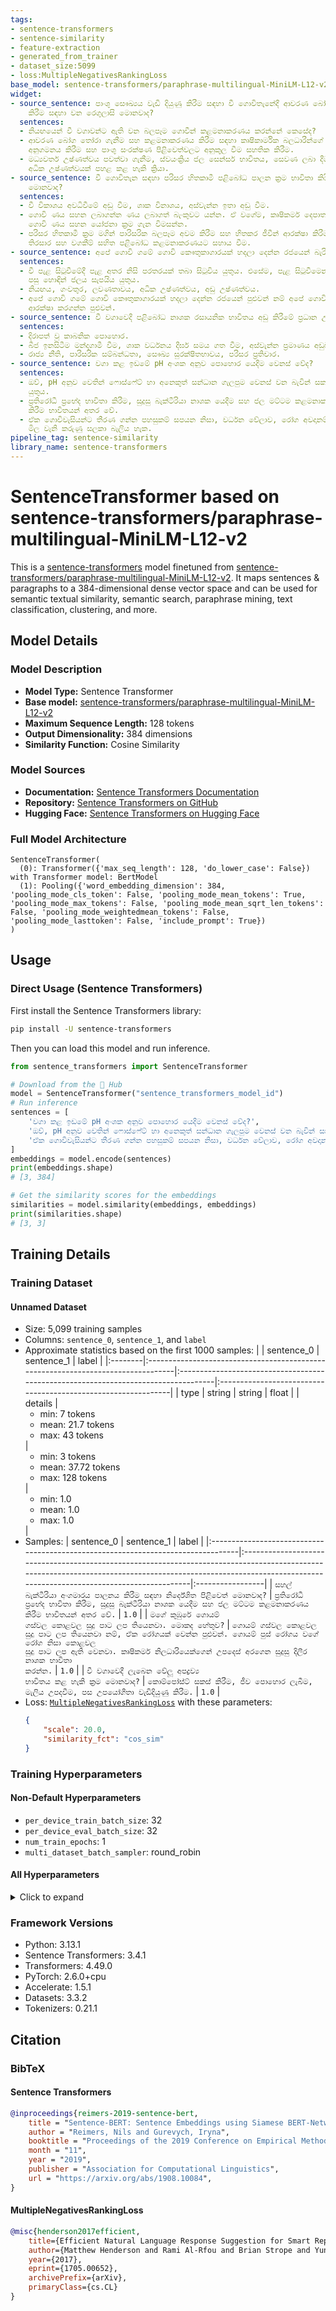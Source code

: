 ```yaml
---
tags:
- sentence-transformers
- sentence-similarity
- feature-extraction
- generated_from_trainer
- dataset_size:5099
- loss:MultipleNegativesRankingLoss
base_model: sentence-transformers/paraphrase-multilingual-MiniLM-L12-v2
widget:
- source_sentence: පාංශු සෞඛ්‍යය වැඩි දියුණු කිරීම සඳහා වී ගොවිතැනේදී ආවරණ බෝග භාවිතා
    කිරීම සඳහා වන රෙගුලාසි මොනවාද?
  sentences:
  - නියඟයෙන් වී වගාවන්ට ඇති වන බලපෑම ගොවීන් කළමනාකරණය කරන්නේ කෙසේද?
  - ආවරණ බෝග තෝරා ගැනීම සහ කළමනාකරණය කිරීම සඳහා කෘෂිකාර්මික බලධාරීන්ගේ මාර්ගෝපදේශ
    අනුගමනය කිරීම සහ පාංශු සංරක්ෂණ පිළිවෙත්වලට අනුකූල වීම සහතික කිරීම.
  - මධ්‍යවර්ත උෂ්ණත්වය පවත්වා ගැනීම, ස්වයංක්‍රිය ජල සෙන්සර් භාවිතය, සෙවණ ලබා දීම,
    අධික උෂ්ණත්වයක් පහළ කළ හැකි ක්‍රියා.
- source_sentence: වී ගොවිතැන සඳහා පරිසර හිතකාමී පළිබෝධ පාලන ක්‍රම භාවිතා කිරීමේ ප්‍රතිලාභ
    මොනවාද?
  sentences:
  - වී විකාශය අවධිවීමේ අඩු වීම, ශාක විනාශය, අස්වැන්න ඉතා අඩු වීම.
  - ගොවි ණය සහන ලබාගන්න ණය ලබාගත් බැංකුවට යන්න. ඒ වගේම, කෘෂිකර්ම දෙපාර්තමේන්තුවෙන්
    ගොවි ණය සහන යෝජනා ක්‍රම ගැන විමසන්න.
  - පරිසර හිතකාමී ක්‍රම මගින් පාරිසරික බලපෑම අවම කිරීම සහ හිතකර ජීවීන් ආරක්ෂා කිරීම,
    තිරසාර සහ වගකීම් සහිත පළිබෝධ කළමනාකරණයට සහාය වීම.
- source_sentence: අපේ ගොවි ගමේ ගොවි කෞතුකාගාරයක් හදලා දෙන්න රජයෙන් බැරිද?
  sentences:
  - වී පැළ සිටුවීමේදී පැළ අතර නිසි පරතරයක් තබා සිටුවිය යුතුය. එසේම, පැළ සිටුවීමෙන්
    පසු හොඳින් ජලය සැපයිය යුතුය.
  - නියඟය, ගංවතුර, ලවණතාවය, අධික උෂ්ණත්වය, අඩු උෂ්ණත්වය.
  - අපේ ගොවි ගමේ ගොවි කෞතුකාගාරයක් හදලා දෙන්න රජයෙන් පුළුවන් නම් අපේ ගොවිතැන් ඉතිහාසය
    ආරක්ෂා කරගන්න පුළුවන්.
- source_sentence: වී වගාවෙදී පළිබෝධ නාශක රසායනික භාවිතය අඩු කිරීමේ ප්‍රධාන උදාන මොනවාද?
  sentences:
  - දිරාපත් වූ කාබනික පොහොර.
  - බීජ ඉනසිටීම මන්දගාමී වීම, ශාක වර්ධනය දීර්ඝ සමය ගත වීම, අස්වැන්න ප්‍රමාණය අඩුවීම.
  - රාජ්‍ය නීති, පාරිසරික සම්බන්ධතා, සෞඛ්‍ය සුරක්ෂිතභාවය, පරිසර ප්‍රතිචාර.
- source_sentence: වගා කළ ඉඩමේ pH අංශක අනුව පොහොර යෙදීම වෙනස් වේද?
  sentences:
  - ඔව්, pH අනුව වෙතින් ෆොස්ෆේට් හා අනෙකුත් සන්ධාන ගැලපුම වෙනස් වන බැවින් සකස් කළ
    යුතුය.
  - ප්‍රතිරෝධී ප්‍රභේද භාවිතා කිරීම, සුදුසු බැක්ටීරියා නාශක යෙදීම සහ ජල මට්ටම කළමනාකරණය
    කිරීම භාවිතයන් අතර වේ.
  - ඒක ගොවිවැසියන්ට තීරණ ගන්න පහසුකම් සපයන නිසා, වර්ධන වේලාව, රෝග අවදානම්, වෙළෙඳපොළ
    මිල වැනි කරුණු සලකා බැලිය හැක.
pipeline_tag: sentence-similarity
library_name: sentence-transformers
---
```


# SentenceTransformer based on sentence-transformers/paraphrase-multilingual-MiniLM-L12-v2

This is a [sentence-transformers](https://www.SBERT.net) model finetuned from [sentence-transformers/paraphrase-multilingual-MiniLM-L12-v2](https://huggingface.co/sentence-transformers/paraphrase-multilingual-MiniLM-L12-v2). It maps sentences & paragraphs to a 384-dimensional dense vector space and can be used for semantic textual similarity, semantic search, paraphrase mining, text classification, clustering, and more.

## Model Details

### Model Description
- **Model Type:** Sentence Transformer
- **Base model:** [sentence-transformers/paraphrase-multilingual-MiniLM-L12-v2](https://huggingface.co/sentence-transformers/paraphrase-multilingual-MiniLM-L12-v2) <!-- at revision 86741b4e3f5cb7765a600d3a3d55a0f6a6cb443d -->
- **Maximum Sequence Length:** 128 tokens
- **Output Dimensionality:** 384 dimensions
- **Similarity Function:** Cosine Similarity
<!-- - **Training Dataset:** Unknown -->
<!-- - **Language:** Unknown -->
<!-- - **License:** Unknown -->

### Model Sources

- **Documentation:** [Sentence Transformers Documentation](https://sbert.net)
- **Repository:** [Sentence Transformers on GitHub](https://github.com/UKPLab/sentence-transformers)
- **Hugging Face:** [Sentence Transformers on Hugging Face](https://huggingface.co/models?library=sentence-transformers)

### Full Model Architecture

```
SentenceTransformer(
  (0): Transformer({'max_seq_length': 128, 'do_lower_case': False}) with Transformer model: BertModel 
  (1): Pooling({'word_embedding_dimension': 384, 'pooling_mode_cls_token': False, 'pooling_mode_mean_tokens': True, 'pooling_mode_max_tokens': False, 'pooling_mode_mean_sqrt_len_tokens': False, 'pooling_mode_weightedmean_tokens': False, 'pooling_mode_lasttoken': False, 'include_prompt': True})
)
```

## Usage

### Direct Usage (Sentence Transformers)

First install the Sentence Transformers library:

```bash
pip install -U sentence-transformers
```

Then you can load this model and run inference.
```python
from sentence_transformers import SentenceTransformer

# Download from the 🤗 Hub
model = SentenceTransformer("sentence_transformers_model_id")
# Run inference
sentences = [
    'වගා කළ ඉඩමේ pH අංශක අනුව පොහොර යෙදීම වෙනස් වේද?',
    'ඔව්, pH අනුව වෙතින් ෆොස්ෆේට් හා අනෙකුත් සන්ධාන ගැලපුම වෙනස් වන බැවින් සකස් කළ යුතුය.',
    'ඒක ගොවිවැසියන්ට තීරණ ගන්න පහසුකම් සපයන නිසා, වර්ධන වේලාව, රෝග අවදානම්, වෙළෙඳපොළ මිල වැනි කරුණු සලකා බැලිය හැක.',
]
embeddings = model.encode(sentences)
print(embeddings.shape)
# [3, 384]

# Get the similarity scores for the embeddings
similarities = model.similarity(embeddings, embeddings)
print(similarities.shape)
# [3, 3]
```

<!--
### Direct Usage (Transformers)

<details><summary>Click to see the direct usage in Transformers</summary>

</details>
-->

<!--
### Downstream Usage (Sentence Transformers)

You can finetune this model on your own dataset.

<details><summary>Click to expand</summary>

</details>
-->

<!--
### Out-of-Scope Use

*List how the model may foreseeably be misused and address what users ought not to do with the model.*
-->

<!--
## Bias, Risks and Limitations

*What are the known or foreseeable issues stemming from this model? You could also flag here known failure cases or weaknesses of the model.*
-->

<!--
### Recommendations

*What are recommendations with respect to the foreseeable issues? For example, filtering explicit content.*
-->

## Training Details

### Training Dataset

#### Unnamed Dataset

* Size: 5,099 training samples
* Columns: <code>sentence_0</code>, <code>sentence_1</code>, and <code>label</code>
* Approximate statistics based on the first 1000 samples:
  |         | sentence_0                                                                       | sentence_1                                                                         | label                                                         |
  |:--------|:---------------------------------------------------------------------------------|:-----------------------------------------------------------------------------------|:--------------------------------------------------------------|
  | type    | string                                                                           | string                                                                             | float                                                         |
  | details | <ul><li>min: 7 tokens</li><li>mean: 21.7 tokens</li><li>max: 43 tokens</li></ul> | <ul><li>min: 3 tokens</li><li>mean: 37.72 tokens</li><li>max: 128 tokens</li></ul> | <ul><li>min: 1.0</li><li>mean: 1.0</li><li>max: 1.0</li></ul> |
* Samples:
  | sentence_0                                                                       | sentence_1                                                                                                                                                                                                       | label            |
  |:---------------------------------------------------------------------------------|:-----------------------------------------------------------------------------------------------------------------------------------------------------------------------------------------------------------------|:-----------------|
  | <code>සහල් බැක්ටීරියා අංගමාරය පාලනය කිරීම සඳහා නිර්දේශිත පිළිවෙත් මොනවාද?</code> | <code>ප්‍රතිරෝධී ප්‍රභේද භාවිතා කිරීම, සුදුසු බැක්ටීරියා නාශක යෙදීම සහ ජල මට්ටම කළමනාකරණය කිරීම භාවිතයන් අතර වේ.</code>                                                                                          | <code>1.0</code> |
  | <code>මගේ කුඹුරේ ගොයම් ගස්වල කොළවල සුදු පාට ලප තියෙනවා. මොකද හේතුව?</code>       | <code>ගොයම් ගස්වල කොළවල සුදු පාට ලප තියෙනවා නම්, ඒක රෝගයක් වෙන්න පුළුවන්. ගොයම් පුස් රෝගය වගේ රෝග නිසා කොළවල සුදු පාට ලප ඇති වෙනවා. කෘෂිකර්ම නිලධාරියෙක්ගෙන් උපදෙස් අරගෙන සුදුසු දිලීර නාශක භාවිතා කරන්න.</code> | <code>1.0</code> |
  | <code>වී වගාවෙදී ලැබෙන වේලූ අපද්‍රව්‍ය භාවිතය කළ හැකි ක්‍රම මොනවාද?</code>       | <code>කොම්පෝස්ට් සකස් කිරීම, ජීව පොහොර ලැබීම, මැලිය උපදවීම, පස උපයෝගීතා වැඩිදියුණු කිරීම.</code>                                                                                                                 | <code>1.0</code> |
* Loss: [<code>MultipleNegativesRankingLoss</code>](https://sbert.net/docs/package_reference/sentence_transformer/losses.html#multiplenegativesrankingloss) with these parameters:
  ```json
  {
      "scale": 20.0,
      "similarity_fct": "cos_sim"
  }
  ```

### Training Hyperparameters
#### Non-Default Hyperparameters

- `per_device_train_batch_size`: 32
- `per_device_eval_batch_size`: 32
- `num_train_epochs`: 1
- `multi_dataset_batch_sampler`: round_robin

#### All Hyperparameters
<details><summary>Click to expand</summary>

- `overwrite_output_dir`: False
- `do_predict`: False
- `eval_strategy`: no
- `prediction_loss_only`: True
- `per_device_train_batch_size`: 32
- `per_device_eval_batch_size`: 32
- `per_gpu_train_batch_size`: None
- `per_gpu_eval_batch_size`: None
- `gradient_accumulation_steps`: 1
- `eval_accumulation_steps`: None
- `torch_empty_cache_steps`: None
- `learning_rate`: 5e-05
- `weight_decay`: 0.0
- `adam_beta1`: 0.9
- `adam_beta2`: 0.999
- `adam_epsilon`: 1e-08
- `max_grad_norm`: 1
- `num_train_epochs`: 1
- `max_steps`: -1
- `lr_scheduler_type`: linear
- `lr_scheduler_kwargs`: {}
- `warmup_ratio`: 0.0
- `warmup_steps`: 0
- `log_level`: passive
- `log_level_replica`: warning
- `log_on_each_node`: True
- `logging_nan_inf_filter`: True
- `save_safetensors`: True
- `save_on_each_node`: False
- `save_only_model`: False
- `restore_callback_states_from_checkpoint`: False
- `no_cuda`: False
- `use_cpu`: False
- `use_mps_device`: False
- `seed`: 42
- `data_seed`: None
- `jit_mode_eval`: False
- `use_ipex`: False
- `bf16`: False
- `fp16`: False
- `fp16_opt_level`: O1
- `half_precision_backend`: auto
- `bf16_full_eval`: False
- `fp16_full_eval`: False
- `tf32`: None
- `local_rank`: 0
- `ddp_backend`: None
- `tpu_num_cores`: None
- `tpu_metrics_debug`: False
- `debug`: []
- `dataloader_drop_last`: False
- `dataloader_num_workers`: 0
- `dataloader_prefetch_factor`: None
- `past_index`: -1
- `disable_tqdm`: False
- `remove_unused_columns`: True
- `label_names`: None
- `load_best_model_at_end`: False
- `ignore_data_skip`: False
- `fsdp`: []
- `fsdp_min_num_params`: 0
- `fsdp_config`: {'min_num_params': 0, 'xla': False, 'xla_fsdp_v2': False, 'xla_fsdp_grad_ckpt': False}
- `fsdp_transformer_layer_cls_to_wrap`: None
- `accelerator_config`: {'split_batches': False, 'dispatch_batches': None, 'even_batches': True, 'use_seedable_sampler': True, 'non_blocking': False, 'gradient_accumulation_kwargs': None}
- `deepspeed`: None
- `label_smoothing_factor`: 0.0
- `optim`: adamw_torch
- `optim_args`: None
- `adafactor`: False
- `group_by_length`: False
- `length_column_name`: length
- `ddp_find_unused_parameters`: None
- `ddp_bucket_cap_mb`: None
- `ddp_broadcast_buffers`: False
- `dataloader_pin_memory`: True
- `dataloader_persistent_workers`: False
- `skip_memory_metrics`: True
- `use_legacy_prediction_loop`: False
- `push_to_hub`: False
- `resume_from_checkpoint`: None
- `hub_model_id`: None
- `hub_strategy`: every_save
- `hub_private_repo`: None
- `hub_always_push`: False
- `gradient_checkpointing`: False
- `gradient_checkpointing_kwargs`: None
- `include_inputs_for_metrics`: False
- `include_for_metrics`: []
- `eval_do_concat_batches`: True
- `fp16_backend`: auto
- `push_to_hub_model_id`: None
- `push_to_hub_organization`: None
- `mp_parameters`: 
- `auto_find_batch_size`: False
- `full_determinism`: False
- `torchdynamo`: None
- `ray_scope`: last
- `ddp_timeout`: 1800
- `torch_compile`: False
- `torch_compile_backend`: None
- `torch_compile_mode`: None
- `dispatch_batches`: None
- `split_batches`: None
- `include_tokens_per_second`: False
- `include_num_input_tokens_seen`: False
- `neftune_noise_alpha`: None
- `optim_target_modules`: None
- `batch_eval_metrics`: False
- `eval_on_start`: False
- `use_liger_kernel`: False
- `eval_use_gather_object`: False
- `average_tokens_across_devices`: False
- `prompts`: None
- `batch_sampler`: batch_sampler
- `multi_dataset_batch_sampler`: round_robin

</details>

### Framework Versions
- Python: 3.13.1
- Sentence Transformers: 3.4.1
- Transformers: 4.49.0
- PyTorch: 2.6.0+cpu
- Accelerate: 1.5.1
- Datasets: 3.3.2
- Tokenizers: 0.21.1

## Citation

### BibTeX

#### Sentence Transformers
```bibtex
@inproceedings{reimers-2019-sentence-bert,
    title = "Sentence-BERT: Sentence Embeddings using Siamese BERT-Networks",
    author = "Reimers, Nils and Gurevych, Iryna",
    booktitle = "Proceedings of the 2019 Conference on Empirical Methods in Natural Language Processing",
    month = "11",
    year = "2019",
    publisher = "Association for Computational Linguistics",
    url = "https://arxiv.org/abs/1908.10084",
}
```

#### MultipleNegativesRankingLoss
```bibtex
@misc{henderson2017efficient,
    title={Efficient Natural Language Response Suggestion for Smart Reply},
    author={Matthew Henderson and Rami Al-Rfou and Brian Strope and Yun-hsuan Sung and Laszlo Lukacs and Ruiqi Guo and Sanjiv Kumar and Balint Miklos and Ray Kurzweil},
    year={2017},
    eprint={1705.00652},
    archivePrefix={arXiv},
    primaryClass={cs.CL}
}
```

<!--
## Glossary

*Clearly define terms in order to be accessible across audiences.*
-->

<!--
## Model Card Authors

*Lists the people who create the model card, providing recognition and accountability for the detailed work that goes into its construction.*
-->

<!--
## Model Card Contact

*Provides a way for people who have updates to the Model Card, suggestions, or questions, to contact the Model Card authors.*
-->